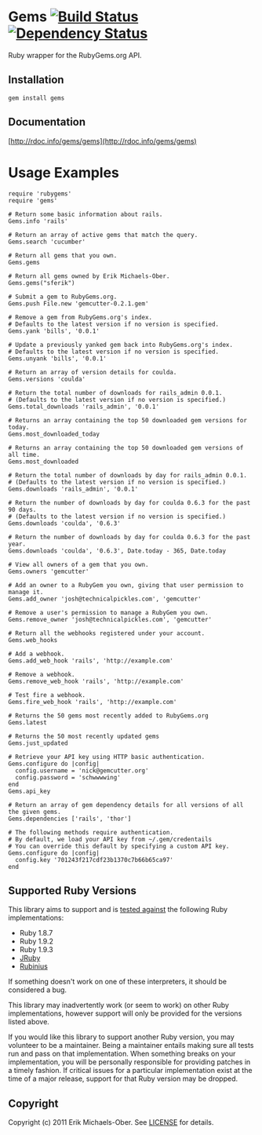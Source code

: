 # Gems [![Build Status](https://secure.travis-ci.org/rubygems/gems.png?branch=master)][travis] [![Dependency Status](https://gemnasium.com/rubygems/gems.png?travis)][gemnasium]
Ruby wrapper for the RubyGems.org API.

[travis]: http://travis-ci.org/rubygems/gems
[gemnasium]: https://gemnasium.com/rubygems/gems

## Installation
    gem install gems

## Documentation
[http://rdoc.info/gems/gems](http://rdoc.info/gems/gems)

# Usage Examples
    require 'rubygems'
    require 'gems'

    # Return some basic information about rails.
    Gems.info 'rails'

    # Return an array of active gems that match the query.
    Gems.search 'cucumber'

    # Return all gems that you own.
    Gems.gems

    # Return all gems owned by Erik Michaels-Ober.
    Gems.gems("sferik")

    # Submit a gem to RubyGems.org.
    Gems.push File.new 'gemcutter-0.2.1.gem'

    # Remove a gem from RubyGems.org's index.
    # Defaults to the latest version if no version is specified.
    Gems.yank 'bills', '0.0.1'

    # Update a previously yanked gem back into RubyGems.org's index.
    # Defaults to the latest version if no version is specified.
    Gems.unyank 'bills', '0.0.1'

    # Return an array of version details for coulda.
    Gems.versions 'coulda'

    # Return the total number of downloads for rails_admin 0.0.1.
    # (Defaults to the latest version if no version is specified.)
    Gems.total_downloads 'rails_admin', '0.0.1'

    # Returns an array containing the top 50 downloaded gem versions for today.
    Gems.most_downloaded_today

    # Returns an array containing the top 50 downloaded gem versions of all time.
    Gems.most_downloaded

    # Return the total number of downloads by day for rails_admin 0.0.1.
    # (Defaults to the latest version if no version is specified.)
    Gems.downloads 'rails_admin', '0.0.1'

    # Return the number of downloads by day for coulda 0.6.3 for the past 90 days.
    # (Defaults to the latest version if no version is specified.)
    Gems.downloads 'coulda', '0.6.3'

    # Return the number of downloads by day for coulda 0.6.3 for the past year.
    Gems.downloads 'coulda', '0.6.3', Date.today - 365, Date.today

    # View all owners of a gem that you own.
    Gems.owners 'gemcutter'

    # Add an owner to a RubyGem you own, giving that user permission to manage it.
    Gems.add_owner 'josh@technicalpickles.com', 'gemcutter'

    # Remove a user's permission to manage a RubyGem you own.
    Gems.remove_owner 'josh@technicalpickles.com', 'gemcutter'

    # Return all the webhooks registered under your account.
    Gems.web_hooks

    # Add a webhook.
    Gems.add_web_hook 'rails', 'http://example.com'

    # Remove a webhook.
    Gems.remove_web_hook 'rails', 'http://example.com'

    # Test fire a webhook.
    Gems.fire_web_hook 'rails', 'http://example.com'

    # Returns the 50 gems most recently added to RubyGems.org
    Gems.latest

    # Returns the 50 most recently updated gems
    Gems.just_updated

    # Retrieve your API key using HTTP basic authentication.
    Gems.configure do |config|
      config.username = 'nick@gemcutter.org'
      config.password = 'schwwwwing'
    end
    Gems.api_key

    # Return an array of gem dependency details for all versions of all the given gems.
    Gems.dependencies ['rails', 'thor']

    # The following methods require authentication.
    # By default, we load your API key from ~/.gem/credentails
    # You can override this default by specifying a custom API key.
    Gems.configure do |config|
      config.key '701243f217cdf23b1370c7b66b65ca97'
    end

## Supported Ruby Versions
This library aims to support and is [tested against][travis] the following Ruby
implementations:

* Ruby 1.8.7
* Ruby 1.9.2
* Ruby 1.9.3
* [JRuby][]
* [Rubinius][]

[jruby]: http://www.jruby.org/
[rubinius]: http://rubini.us/

If something doesn't work on one of these interpreters, it should be considered
a bug.

This library may inadvertently work (or seem to work) on other Ruby
implementations, however support will only be provided for the versions listed
above.

If you would like this library to support another Ruby version, you may
volunteer to be a maintainer. Being a maintainer entails making sure all tests
run and pass on that implementation. When something breaks on your
implementation, you will be personally responsible for providing patches in a
timely fashion. If critical issues for a particular implementation exist at the
time of a major release, support for that Ruby version may be dropped.

## Copyright
Copyright (c) 2011 Erik Michaels-Ober. See [LICENSE][] for details.

[license]: https://github.com/rubygems/gems/blob/master/LICENSE.md
